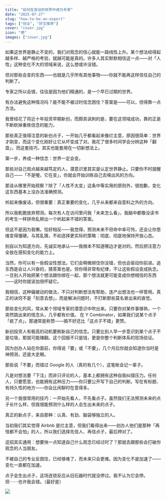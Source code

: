 ```yaml
---
title: "如何在变动的世界中成为专家"
date: "2025-07-27"
slug: "how-to-be-an-expert"
tags: ["创业", "好文推荐"]
cover: "cover.jpg"
icon: "😎"
images: ["cover.jpg"]
---
```

如果这世界是静止不变的，我们对观念的信心就能一路线性上升。某个想法经得起越多样、越严格的考验，就越可能是真的。许多人其实默默相信这一点——对「人性」这种变化不大的领域来说，这么想或许没错。



但对那些会变的东西——也就是几乎所有其他事物——你就不能再这样信任自己的判断了。



专家之所以会错，往往是因为他们精通的，是一个早已过期的世界。



有办法避免这种情况吗？能不能不被过时信念困住？答案是——可以，但得靠一点方法。



我曾经花了将近十年投资早期新创，而颇具讽刺的是，要在这领域成功，靠的正是不断砍掉重练信念的能力。



那些真正值得注意的新创点子，一开始几乎都看起来像烂主意，原因很简单：世界才刚变，而这个变化刚好让它从坏变成了对。我花了很多时间学会分辨这种「翻盘」，而这套技巧，其实也能套用在一切新想法上。



第一步，养成一种信念：世界一定会变。



那些对自己观点越来越笃定的人，潜意识里其实是认定世界静止。只要你不时提醒自己——「不是喔，它在变」，你就会开始训练自己去嗅出风的方向。



那该从哪里开始观察？除了「人性不太变」这条中等实用的原则外，很抱歉，变化这东西基本上没办法准确预测。



听起来像废话，但很重要：真正重要的变化，几乎从来都来自意料之外的方向。



所以我乾脆放弃预测。每次有人在访问里问我「未来怎么看」，我脑中都像没读书的考生一样拼命乱掰出一个听起来不错的答案。



但这不是因为我懒。恰好相反——我觉得，预测未来不但命中率可怜，还会让你思维变得僵硬。与其乱猜，不如选择更实际的策略：彻底、彻底地保持开放心态。



别自以为知道方向，先诚实地承认——我根本不知道哪边才是对的。然后把注意力全放在感知变化的能力上。



当然，你可以有一些假设性想法。它们会稍微绑住你没错，但也会驱动你前进。追东西是会让人兴奋的，猜答案也是。但你得非常有纪律，不让这些假设变成执念。
一旦别人开始把某个想法跟你绑在一起，那个想法就更可能变成你想相信的东西——这时你就该加倍怀疑它。



我相信，这种偏被动的做法，不只对判断想法有帮助，连产出想法也一样管用。真正的诀窍不是「刻意去想」，而是解决问题时，不打断那些莫名冒出来的直觉。



那些变化的风，常从某个领域专家的潜意识中吹出来。只要你对某件事够熟，一个突然跳出来的怪念头，几乎都有价值。
在 Y Combinator，如果我们说某个点子「疯了点」，那通常是称赞——搞不好还比「这点子不错」更赞。



新创投资人有极高的动机要刷新自己的信念。只要比别人早一步意识到某个点子不是垃圾，那就可能赚翻。这个回报不只是钱，更是你整个判断体系的现场验证。



因为创办人站在你面前，你得说「要」或「不要」，几个月后你就会知道你当时是神预测，还是大走眼。



那些说「不要」而错过 Google 的人（真的有几个），这笔帐会记一辈子。



凡是对想法要「下注」而非只评论的人，基本上都拥有这种自我纠错压力。任何人，只要愿意，也能拥有这种压力——你只要公开写下自己的判断。写在有标题、有持久性的地方——你会比闲聊时在意得多。



另一个我很常用的技巧：一开始先看人，不先看点子。虽然我们无法预测未来的点子长什么样，但我很能预测什么样的人会生出未来的点子。



真正的新点子，来自那种：认真、有劲、脑袋够独立的人。



当初我们其实觉得 Airbnb 是烂主意，但我们看得出来——创办人他们是那种「再怪都不会怕」的人，所以我们选择先信人、再信点子，最后押对了。



这招其实通用：想要快一点知道自己什么观念已经过时了？那就去跟那些会打破你观念的人当朋友。



不被自己的专业反困住，已经够难了，而未来只会更难。因为变化不是加速了——变化一直都在加速。



点子会生出点子，这场连锁反应从旧石器时代就没停过。我不认为它会停。
但⋯⋯也许我会错。（最好是）




![](https://prod-files-secure.s3.us-west-2.amazonaws.com/112d0858-5090-4d34-a606-b75eb8d65fd2/46476355-9cf3-4e99-9b7a-3531bc426380/1000202064.png?X-Amz-Algorithm=AWS4-HMAC-SHA256&X-Amz-Content-Sha256=UNSIGNED-PAYLOAD&X-Amz-Credential=ASIAZI2LB466237G2G3O%2F20251012%2Fus-west-2%2Fs3%2Faws4_request&X-Amz-Date=20251012T054334Z&X-Amz-Expires=3600&X-Amz-Security-Token=IQoJb3JpZ2luX2VjEHwaCXVzLXdlc3QtMiJIMEYCIQCIqKw1xrYFdqpO2yVklyLbCW%2F9JgSoTFQk7nwyB9X0SgIhAOlsHN8oV2vbGDwO%2BApcudQ%2BtzjrsRm0H9HfvQwPJP9VKv8DCCUQABoMNjM3NDIzMTgzODA1IgwnanObrLWhjccPOkwq3AP%2BrjvgIk%2F7ywZMHWJY9907%2FKHvHreyPdIJM3pdq91VsahcjvGdOR5h81LWmuApeovudtwS8EPJw%2B%2F8IWxs4zK6FcuhyPXwx28%2BgTjiExP7l7Ew4ylF0GLDwgGf0Z4TlaR%2BPNfdEr2oC%2FffrYoaI7%2Bw5XJcGIuMGOpSxslkk1RKUKHo%2FTjNHkdJ03EjaPn3l08v6hMpHg6421MRyR%2FxhHsQE%2F5Aj8%2BoHnMBMBgIF%2BrYdgwde6UmFt7rF3q1QXOBbFgQTgN2HjCJxCEPAZeHrwDHEAxvL6yBAKAK0pDlT2VTvOaM9Gtu%2B0V3C%2B%2BCVuQJ2h4JssXLP9gXv7ega5GYXT0jO0GZO4QYaJRhMsJStPV3%2FNRsAp4%2FuLRlWfRhEdDJ4cbTmjkZ8le3q8Ts4%2Bgo9ENloQ4H76YRvweBmi994aBTd1Hnc0PsgHq5Xu1JH8pIlJZKQOytcyraF5heH6Vp34kx3H%2BCU%2BUFvezdUKwPmE6sD405EF0NN2ENah0d6dWMnZH9D035Xe4PMuO69igza%2BggYUQscDONrkNyzL7LkZ%2F%2Bs0QRN0zKZdV3%2B3XNBIWL8LZxAp5vFtxzo6xqaaTtDngVE9WotJn8kU6ZHaH6q5qWfY0NYwKrngDoj1hrATDJw6zHBjqkAe36GSoTBbdFhD23x1is6Lsgo2Ts7fiAXzM6GPhRcCyoorMAzxrM2Mx4NYlHazE%2FqhgWkwjCOW5hsZ110imbKa7BKD3JqlmqfmafEj0RfWjpQtAReEppRld7mENr7BcH6H77Hka1UN%2BOF2mOIF9Mp1QtRxtVnGoRrJFzCvNTGU2REe008pigLuo5Vh8oFBolbkO0IgLheZeas%2Fvc01oUM3huXdE%2F&X-Amz-Signature=33b74420f2be1f7df04074d9dc101e08028f4278213a3009e27885b9782faaf2&X-Amz-SignedHeaders=host&x-amz-checksum-mode=ENABLED&x-id=GetObject)

